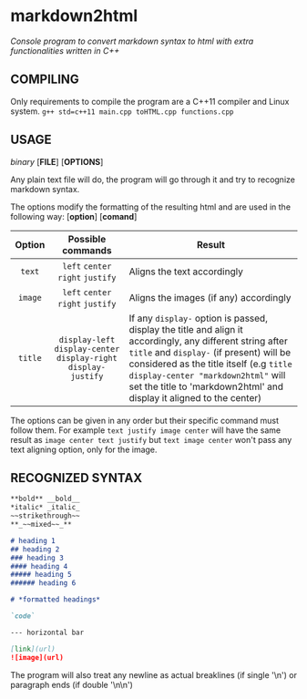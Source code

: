 # markdown2html
*Console program to convert markdown syntax to html with extra functionalities written in C++*


## COMPILING
Only requirements to compile the program are a C++11 compiler and Linux system.
`g++ std=c++11 main.cpp toHTML.cpp functions.cpp`


## USAGE
*binary* [**FILE**] [**OPTIONS**]

Any plain text file will do, the program will go through it and try to recognize markdown syntax.

The options modify the formatting of the resulting html and are used in the following way: [**option**] [**comand**]

| Option | Possible commands | Result |
|:---:|:---:|---|
| `text`   | `left` `center` `right` `justify` | Aligns the text accordingly |
| `image`  | `left` `center` `right` `justify` | Aligns the images (if any) accordingly |
| `title`  | `display-left` `display-center` `display-right` `display-justify` | If any `display-` option is passed, display the title and align it accordingly, any different string after `title` and `display-` (if present) will be considered as the title itself (e.g `title display-center "markdown2html"` will set the title to 'markdown2html' and display it aligned to the center) |

The options can be given in any order but their specific command must follow them. For example `text justify image center` will have the same result as `image center text justify` but `text image center` won't pass any text aligning option, only for the image.

## RECOGNIZED SYNTAX

```markdown
**bold** __bold__
*italic* _italic_
~~strikethrough~~
**_~~mixed~~_**

# heading 1
## heading 2
### heading 3
#### heading 4
##### heading 5
###### heading 6

# *formatted headings*

`code`

--- horizontal bar

[link](url)
![image](url)
```

The program will also treat any newline as actual breaklines (if single '\n') or paragraph ends (if double '\n\n')
